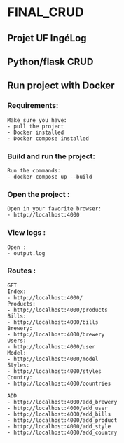 # FINAL_CRUD

## Projet UF IngéLog

## Python/flask CRUD

## Run project with Docker

### Requirements:
	Make sure you have:
	- pull the project
	- Docker installed
	- Docker compose installed

### Build and run the project:
	Run the commands:
	- docker-compose up --build

### Open the project :
	Open in your favorite browser:
	- http://localhost:4000

### View logs :
	Open :
	- output.log

###  Routes :
	GET
	Index:
	- http://localhost:4000/
	Products:
	- http://localhost:4000/products
	Bills:
	- http://localhost:4000/bills
	Brewery:
	- http://localhost:4000/brewery
	Users:
	- http://localhost:4000/user
	Model:
	- http://localhost:4000/model
	Styles:
	- http://localhost:4000/styles
	Country:
	- http://localhost:4000/countries

	ADD
	- http://localhost:4000/add_brewery
	- http://localhost:4000/add_user
	- http://localhost:4000/add_bills
	- http://localhost:4000/add_product
	- http://localhost:4000/add_style
	- http://localhost:4000/add_country
